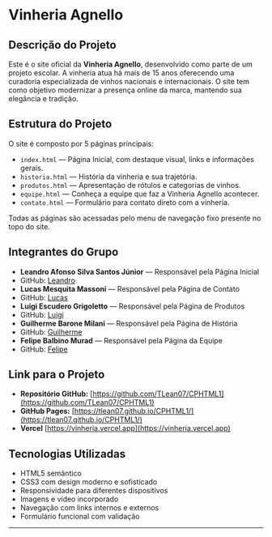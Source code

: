 # Vinheria Agnello
 
## Descrição do Projeto
 
Este é o site oficial da **Vinheria Agnello**, desenvolvido como parte de um projeto escolar. A vinheria atua há mais de 15 anos oferecendo uma curadoria especializada de vinhos nacionais e internacionais. O site tem como objetivo modernizar a presença online da marca, mantendo sua elegância e tradição.
 
## Estrutura do Projeto
 
O site é composto por 5 páginas principais:
 
- `index.html` — Página Inicial, com destaque visual, links e informações gerais.
- `historia.html` — História da vinheria e sua trajetória.
- `produtos.html` — Apresentação de rótulos e categorias de vinhos.
- `equipe.html` — Conheça a equipe que faz a Vinheria Agnello acontecer.
- `contato.html` — Formulário para contato direto com a vinheria.
 
Todas as páginas são acessadas pelo menu de navegação fixo presente no topo do site.
 
## Integrantes do Grupo
 
- **Leandro Afonso Silva Santos Júnior** — Responsável pela Página Inicial
- GitHub: [Leandro](https://github.com/TLean07)
- **Lucas Mesquita Massoni** — Responsável pela Página de Contato
- GitHub: [Lucas](https://github.com/lucasmassoni06)
- **Luigi Escudero Grigoletto** — Responsável pela Página de Produtos
- GitHub: [Luigi](https://github.com/Lueg2007)
- **Guilherme Barone Milani** — Responsável pela Página de História
- GitHub: [Guilherme](https://github.com/GuilhermeBM3012)
- **Felipe Balbino Murad** — Responsável pela Página da Equipe
- GitHub: [Felipe](https://github.com/FelipeM211)
 
## Link para o Projeto
 
- **Repositório GitHub:** [https://github.com/TLean07/CPHTML1](https://github.com/TLean07/CPHTML1)
- **GitHub Pages:** [https://tlean07.github.io/CPHTML1/](https://tlean07.github.io/CPHTML1/)
- **Vercel** [https://vinheria.vercel.app](https://vinheria.vercel.app)
 
## Tecnologias Utilizadas
 
- HTML5 semântico
- CSS3 com design moderno e sofisticado
- Responsividade para diferentes dispositivos
- Imagens e vídeo incorporado
- Navegação com links internos e externos
- Formulário funcional com validação
 
---
 
